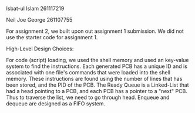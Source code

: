 Isbat-ul Islam 261117219

Neil Joe George 261107755

For assignment 2, we built upon out assignment 1 submission. We did not use the starter code for assignment 1.


High-Level Design Choices:

For code (script) loading, we used the shell memory and used an key-value system to find the instructions. Each generated PCB has a unique ID and is associated with one file's commands that were loaded into the shell memory. These instructions are found using the number of lines that has been stored, and the PID of the PCB. The Ready Queue is a Linked-List that had a head pointing to a PCB, and each PCB has a pointer to a "next" PCB. Thus to traverse the list, we need to go through head. Enqueue and dequeue are designed as a FIFO system.
